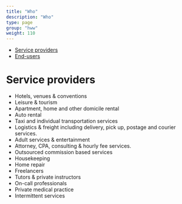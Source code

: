 ```yaml
---
title: "Who"
description: "Who"
type: page
group: "hww"
weight: 110
---
```


<ul class="submenu ttu tr list">
	<li class="di active_item">
		<a href="#">Service providers</a>
	</li>
	<li class="di">
		<a href="/who/end-users">End-users</a>
	</li>
</ul>

# Service providers

* Hotels, venues & conventions
* Leisure & tourism
* Apartment, home and other domicile rental
* Auto rental
* Taxi and individual transportation services
* Logistics & freight including delivery, pick up, postage and courier services.
* Adult services & entertainment
* Attorney, CPA, consulting & hourly fee services.
* Outsourced commission based services
* Housekeeping
* Home repair
* Freelancers
* Tutors & private instructors
* On-call professionals
* Private medical practice
* Intermittent services